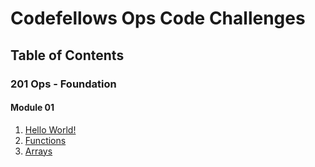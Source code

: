 # Codefellows Ops Code Challenges

## Table of Contents
### 201 Ops - Foundation
#### Module 01
1. [Hello World!](/201-ops/01_helloworld.sh)
2. [Functions](/201-ops/02_functions.sh)
3. [Arrays](/201-ops/03_arrays.sh)
